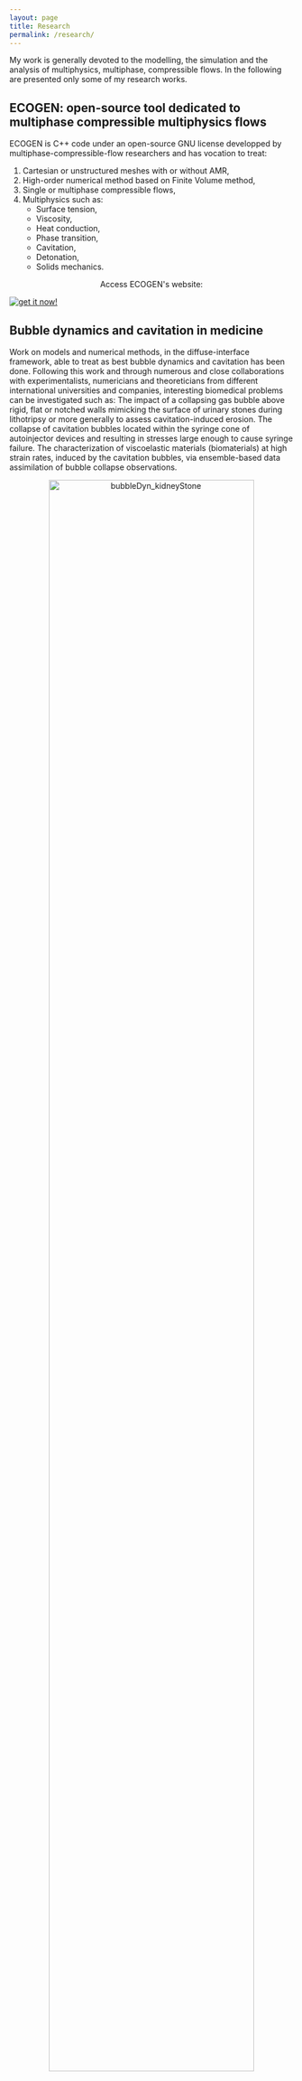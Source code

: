 ```yaml
---
layout: page
title: Research
permalink: /research/
---
```


<article>
	<p> My work is generally devoted to the modelling, the simulation and the analysis of multiphysics, multiphase, compressible flows. In the following are presented only some of my research works.
	</p>
</article>

<article>
	<h1> ECOGEN: open-source tool dedicated to multiphase compressible multiphysics flows </h1>
	<p> ECOGEN is C++ code under an open-source GNU license developped by multiphase-compressible-flow researchers and has vocation to treat:
		<ol>
			<li> Cartesian or unstructured meshes with or without AMR, </li>
			<li> High-order numerical method based on Finite Volume method, </li>
			<li> Single or multiphase compressible flows, </li>
			<li> Multiphysics such as:
				<ul>
					<li> Surface tension, </li>
					<li> Viscosity, </li>
					<li> Heat conduction, </li>
					<li> Phase transition, </li>
					<li> Cavitation, </li>
					<li> Detonation, </li>
					<li> Solids mechanics. </li>
				</ul>
			</li>
		</ol>
	</p>
	<p style="text-align:center;">Access ECOGEN's website:</p>
	<div class="buttonECOGEN"> 
		<a href="https://code-mphi.github.io/ECOGEN/" target="_blank"> <img src="{{ "/assets/images/transparent.png" | prepend: site.baseurl }}" alt="get it now!" /> </a> 
	</div>
</article>

<article>
	<h1> Bubble dynamics and cavitation in medicine </h1>
	<p> Work on models and numerical methods, in the diffuse-interface framework, able to treat as best bubble dynamics and cavitation has been done. Following this work and through numerous and close collaborations with experimentalists, numericians and theoreticians from different international universities and companies, interesting biomedical problems can be investigated such as: The impact of a collapsing gas bubble above rigid, flat or notched walls mimicking the surface of urinary stones during lithotripsy or more generally to assess cavitation-induced erosion. The collapse of cavitation bubbles located within the syringe cone of autoinjector devices and resulting in stresses large enough to cause syringe failure. The characterization of viscoelastic materials (biomaterials) at high strain rates, induced by the cavitation bubbles, via ensemble-based data assimilation of bubble collapse observations.
	</p>
	<center><img src="{{ "/assets/images/bubbleDyn_kidneyStone.png" | prepend: site.baseurl }}" alt="bubbleDyn_kidneyStone" style="width: 85%; height: 85%;" /></center>
	<figcaption>Collapse of a microbubble at the surface of urinary stone. On the left, image of a kidney stone. On the right, snapshots of experimental (a) and simulation (b) results. In (b), the upper half shows pressure in color on a logarithmic scale and the color image is overlaid by the volume fraction of gas shown in black and white, with an opacity function to render translucent surfaces. The black shows regions of high gas content. The opaqueness decreases with volume fraction until the gas volume fraction is zero (100% liquid) depicted as 100% transparent. The lower half shows numerical schlieren.</figcaption>
	<p> </p>
	<center><img class= "galleryGif" src="{{ "/assets/images/bubble_collapse_crevice.gif" | prepend: site.baseurl }}" alt="bubble_collapse_crevice" style="width: 70%; height: 70%;" /></center>
	<figcaption>Numerical schlieren (left) and log-scale pressure fields (right) of an air bubble collapsing onto a wall with a small crevice RC/R0 = 0.15 and of stand-off distances S/R0 = 0.6. Gas volume fraction is shown as a shaded area of decreasing opacity with decreasing volume fraction (left), while the isoline of volume fraction equal to 0.5 is shown as a solid curve (right) representing a pseudo-phase interface.</figcaption>
</article>

<article>
	<h1> Water-droplet and water-column aerobreakup </h1>
	<p> A new model and numerical method have been proposed to solve multiphase compressible flows with surface tension:
		This new model is in agreement with physical principles of conservation, respects the second law of thermodynamics and is shown hyperbolic in a 3D framework. A new numerical method is also proposed where the global system of equations is split into several submodels. Each submodel is hyperbolic and can be solved with an adequate numerical method. The surface-tension effects were earlier validated thanks to comparison with analytical solutions (Laplace law) and has been shown to give better results than the traditional source-term-integration method. The simulations are also using a new Adaptive Mesh Refinement method (AMR) method. The water-droplet and water-column breakup is made by a high-speed flow behind a shock wave to therefore proceed to the atomization.
	</p>
	<center><img src="{{ "/assets/images/3Datom_mesh.png" | prepend: site.baseurl }}" alt="3Datom_mesh" style="width: 75%; height: 75%;" /></center>
	<figcaption>Snapshot of water-droplet atomization. Visualization of vorticity contour on the upper half with velocity-magnitude colors (high velocity in red and low velocity in blue) and visualization of the AMR mesh on the lower half colored by the different cores used (adaptive parallel load balancing is used).</figcaption>
	<p> </p>
	<center><iframe src="https://player.vimeo.com/video/365286902" width="640" height="331" frameborder="0" allow="autoplay; fullscreen" allowfullscreen></iframe></center>
	<figcaption>Water-droplet atomization. Visualization of volume-fraction contour on the left and vorticity contour on the right with velocity-magnitude colors (high velocity in red and low velocity in blue).</figcaption>
	<p> </p>
	<center><iframe src="https://player.vimeo.com/video/169677099" width="512" height="288" frameborder="0" allow="autoplay; fullscreen" allowfullscreen></iframe></center>
	<figcaption>Early stages of a water-column breakup by a shock wave. Wave propagation is shown through a schlieren visualization (function of the mixture-density gradient).</figcaption>
	<p> </p>
	<center><iframe src="https://player.vimeo.com/video/365306429" width="640" height="400" frameborder="0" allow="autoplay; fullscreen" allowfullscreen></iframe></center>
	<figcaption>Atomization of a water column by a high-speed flow propagating from the left to the right and induced by a shock wave. On the upper half, the water is shown in red and the mist of micrometer water droplets is shown in blue. On the lower half, vorticity is shown.</figcaption>
</article>

<article>
	<h1> Sediment-laden density currents propagating down slopes into stratified ambient </h1>
	<center><img src="{{ "/assets/images/turbidity_3D.png" | prepend: site.baseurl }}" alt="turbidity_3D" style="width: 90%; height: 90%;" /></center>
	<p> Intrusions can form when sediment-laden gravity currents propagate down the continental slope into the density stratified ambient ocean. As the particles settle from the initially bottom propagating sediment-laden current, its bulk density decreases, and it eventually lifts off the ground to propagate as an intrusion current. Numerical simulations have been performed to study such currents in the lock-exchange configuration. The flow characteristics of the currents, such as their front speed, their lift-off location and their deposit profiles were analyzed as functions of particle size, ambient strength and Reynolds number. As a general trend, currents with larger particles lift off earlier to form intrusions, and they propagate closer to the top surface as compared to currents with smaller particles. Comparison of our simulation results with laboratory experiments of Snow and Sutherland (2014) were shown.
	</p>
	<center><img src="{{ "/assets/images/turbidity_comparisonExp.png" | prepend: site.baseurl }}" alt="turbidity_comparisonExp" /></center>
</article>

<article>
	<h1> Heat exchanger with dynamic wall </h1>
	<p> Compactness, efficiency and control of heat exchangers are of great interest in many processes. A technological breakthrough must be achieved to go further in their ability to respond to the needs. In this view, a new concept of heat exchanger at millimeter scale has been proposed. It consists in dynamically deforming at least one of the walls in order to obtain a progressive corrugated channel.
	</p>
	<p> Systematic studies were performed in single-phase flow on the different deformation parameters that allow obtaining the flow and heat-transfer characteristics of the system. The optimum operating conditions for thermal control of electronic components are determined. It has been observed the dynamic wall deformation induces a significant pumping effect. Intensification of heat transfer remains very important even for highly degraded waveforms although the pumping efficiency is reduced in this case.
	</p>
	<center><img src="{{ "/assets/images/heatExchanger_mesh.jpg" | prepend: site.baseurl }}" alt="heatExchanger_mesh" style="width: 65%; height: 65%;" /></center>
	<center><img src="{{ "/assets/images/heatExchanger_temperature.jpg" | prepend: site.baseurl }}" alt="heatExchanger_temperature" style="width: 95%; height: 95%;" /></center>
</article>
